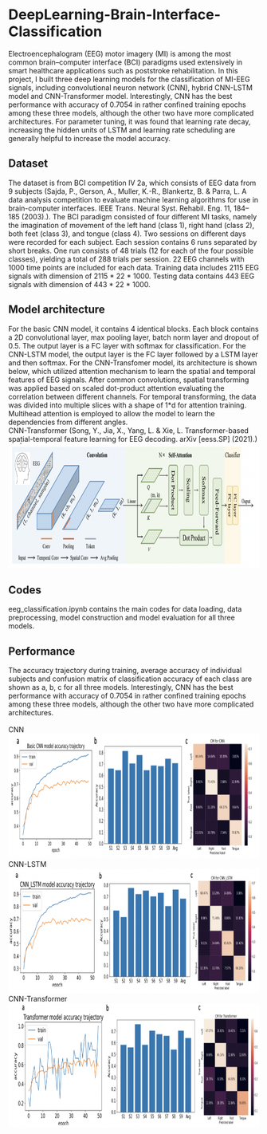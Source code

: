 # DeepLearning-Brain-Interface-Classification
Electroencephalogram (EEG) motor imagery (MI) is among the most common brain–computer interface (BCI) paradigms used extensively in smart healthcare applications such as poststroke rehabilitation. In this project, I built three deep learning models for the classification of MI-EEG signals, including convolutional neuron network (CNN), hybrid CNN-LSTM model and CNN-Transformer model. Interestingly, CNN has the best performance with accuracy of 0.7054 in rather confined training epochs among these three models, although the other two have more complicated architectures. For parameter tuning, it was found that learning rate decay, increasing the hidden units of LSTM and learning rate scheduling are generally helpful to increase the model accuracy.

## Dataset
The dataset is from BCI competition IV 2a, which consists of EEG data from 9 subjects (Sajda, P., Gerson, A., Muller, K.-R., Blankertz, B. & Parra, L. A data analysis competition to evaluate machine learning algorithms for use in brain-computer interfaces. IEEE Trans. Neural Syst. Rehabil. Eng. 11, 184–185 (2003).). The BCI paradigm consisted of four different MI tasks, namely the imagination of movement of the left hand (class 1), right hand (class 2), both feet (class 3), and tongue (class 4). Two sessions on different days were recorded for each subject. Each session contains 6 runs separated by short breaks. One run consists of 48 trials (12 for each of the four possible classes),
yielding a total of 288 trials per session. 22 EEG channels with 1000 time points are included for each data. Training data includes 2115 EEG signals with dimension of 2115 * 22 * 1000. Testing data contains 443 EEG signals with
dimension of 443 * 22 * 1000.

## Model architecture
For the basic CNN model, it contains 4 identical blocks. Each block contains a 2D convolutional layer, max pooling layer, batch norm layer and dropout of 0.5. The output layer is a FC layer with softmax for classification. For the CNN-LSTM model, the output layer is the FC layer followed by a LSTM layer and then softmax. For the CNN-Transfomer model, its architecture is shown below, which utilized attention mechanism to learn the spatial and temporal features of EEG signals. After common convolutions, spatial transforming was applied based on scaled dot-product attention evaluating the correlation between different channels. For temporal transforming, the data was divided into multiple slices with a shape of 1*d for attention training. Multihead attention is employed to allow the model to learn the dependencies from different angles. <br>
CNN-Transformer (Song, Y., Jia, X., Yang, L. & Xie, L. Transformer-based spatial-temporal feature learning for EEG decoding.
arXiv [eess.SP] (2021).) <br>
<img src="./model_architecture.png" alt="alt text" width="1000" height="250"> <br>

## Codes
eeg_classification.ipynb contains the main codes for data loading, data preprocessing, model construction and model evaluation for all three models.

## Performance
The accuracy trajectory during training, average accuracy of individual subjects and confusion matrix of classification accuracy of each class are shown as a, b, c for all three models. Interestingly, CNN has the best performance with accuracy of 0.7054 in rather confined training epochs among these three models, although the other two have more complicated architectures. <br>
<br> 
CNN <br>
<img src="./CNN_performance.png" alt="alt text" width="1000" height="250"> <br>
CNN-LSTM <br>
<img src="./CNN-LSTM_performance.png" alt="alt text" width="1000" height="250"> <br>
CNN-Transformer <br>
<img src="./CNN-Transformer_performance.png" alt="alt text" width="1000" height="250"> <br>
